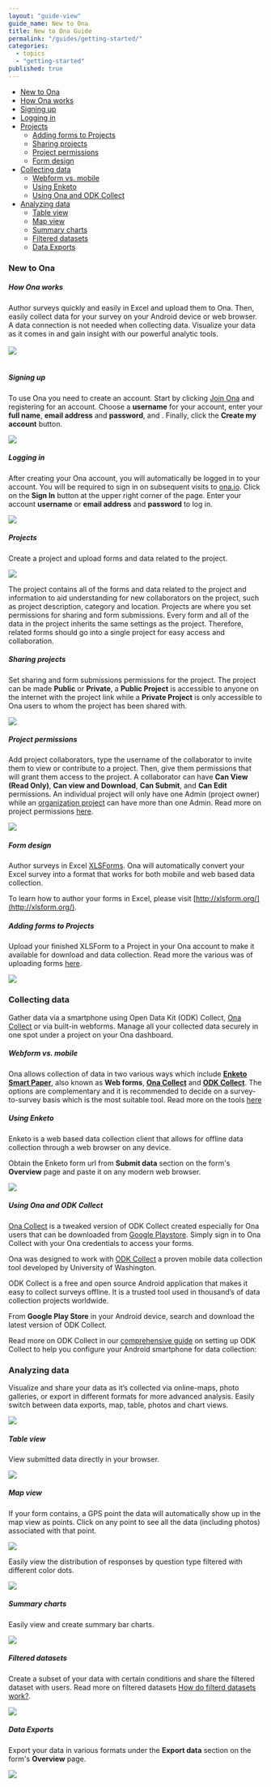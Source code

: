 ```yaml
---
layout: "guide-view"
guide_name: New to Ona
title: New to Ona Guide
permalink: "/guides/getting-started/"
categories: 
  - topics
  - "getting-started"
published: true
---
```


* [New to Ona](#new-to-ona)
 * [How Ona works](#how-ona-works)
 * [Signing up](#signing-up)
 * [Logging in](#logging-in)
 * [Projects](#projects)
   * [Adding forms to Projects](#adding_forms_to_projects) 
   * [Sharing projects](#sharing-projects)
   * [Project permissions](#project-permissions)
   * [Form design](#form-design)
* [Collecting data](#collecting-data)
  * [Webform vs. mobile](#webform-vs-mobile)
  * [Using Enketo](#using-enketo)
  * [Using Ona and ODK Collect](#using-ona-odk-collect)  
* [Analyzing data](#analyzing-data)
  * [Table view](#the-data-view)
  * [Map view](#map-view)
  * [Summary charts](#summary-charts)
  * [Filtered datasets](#filtered-datasets)
  * [Data Exports](#data-exports)

### New to Ona

##### <a name="how-ona-works"></a>How Ona works

Author surveys quickly and easily in Excel and upload them to Ona. Then, easily collect data for your survey on your Android device or web browser. A data connection is not needed when collecting data. Visualize your data as it comes in and gain insight with our powerful analytic tools.
<br><br>
![](/content/screenshots/getting-started/how-ona-works.jpg)
<br><br>

##### <a name="signing-up"></a>Signing up

To use Ona you need to create an account. Start by clicking [Join Ona](https://ona.io/join) and registering for an account. Choose a **username** for your account, enter your  **full name**, **email address** and **password**, and . Finally, click the **Create my account** button.

![](/content/screenshots/getting-started/signing_up.png) 

##### <a name="logging-in"></a>Logging in

After creating your Ona account, you will automatically be logged in to your account. You will be required to sign in on subsequent visits to [ona.io](https://ona.io). Click on the **Sign In** button at the upper right corner of the page. Enter your account **username** or **email address** and **password** to log in. 

![](/content/screenshots/getting-started/logging_in.png)

##### Projects

Create a project and upload forms and data related to the project. 

![](/content/screenshots/getting-started/getting_started_new_project.png)

The project contains all of the forms and data related to the project and information to aid understanding for new collaborators on the project, such as project description, category and location. Projects are where you set permissions for sharing and form submissions. Every form and all of the data in the project inherits the same settings as the project. Therefore, related forms should go into a single project for easy access and collaboration.

##### <a name="sharing-projects"></a>Sharing projects

Set sharing and form submissions permissions for the project. The project can be made **Public** or **Private**, a **Public Project** is accessible to anyone on the internet with the project link while a **Private Project** is only accessible to Ona users to whom the project has been shared with. 

![](/content/screenshots/getting-started/getting_started_private_public.png)

##### <a name="project-permissions"></a>Project permissions

Add project collaborators, type the username of the collaborator to invite them to view or contribute to a project. Then, give them permissions that will grant them access to the project. A collaborator can have **Can View (Read Only)**, **Can view and Download**, **Can Submit**, and **Can Edit** permissions. An individual project will only have one Admin (project owner) while an [organization project](https://help.ona.io/guides/organizations/#organization-projects) can have more than one Admin. Read more on project permissions [here](http://help.ona.io/guides/projects/#permission-levels).

![](/content/screenshots/getting-started/getting_started_project_permissions.png)

##### <a name="form-design"></a>Form design

Author surveys in Excel [XLSForms](http://xlsform.org/). Ona will automatically convert your Excel survey into a format that works for both mobile and web based data collection.

To learn how to author your forms in Excel, please visit [http://xlsform.org/](http://xlsform.org/).

##### <a name="adding_forms_to_projects"></a>Adding forms to Projects

Upload your finished XLSForm to a Project in your Ona account to make it available for download and data collection. Read more the various was of uploading forms [here](https://help.ona.io/faq/uploading-xlsform/).

![](/content/screenshots/getting-started/getting_started_add_form.png)

### <a name="collecting-data"></a>Collecting data

Gather data via a smartphone using Open Data Kit (ODK) Collect, [Ona Collect](http://blog.ona.io/general/2015/12/02/ona-collect.html) or via built-in webforms. Manage all your collected data securely in one spot under a project on your Ona dashboard.

##### <a name="webform-vs-mobile"></a>Webform vs. mobile

Ona allows collection of data in two various ways which include **[Enketo Smart Paper](https://enketo.org/)**, also known as **Web forms**, **[Ona Collect](http://blog.ona.io/general/2015/12/02/ona-collect.html)** and **[ODK Collect](https://play.google.com/store/apps/details?id=org.odk.collect.android)**. The options are complementary and it is recommended to decide on a survey-to-survey basis which is the most suitable tool. Read more on the tools [here](/guides/data-collection)

##### <a name="using-enketo"></a>Using Enketo

Enketo is a web based data collection client that allows for offline data collection through a web browser on any device.

Obtain the Enketo form url from **Submit data** section on the form's  **Overview** page and paste it on any modern web browser.

![](/content/screenshots/getting-started/getting_started_enketo_url.png)

##### <a name="using-ona-odk-collect"></a>Using Ona and ODK Collect

[Ona Collect](http://blog.ona.io/general/2015/12/02/ona-collect.html) is a tweaked version of ODK Collect created especially for Ona users that can be downloaded from [Google Playstore](https://play.google.com/store/apps/details?id=io.ona.collect.android). Simply sign in to Ona Collect with your Ona credentials to access your forms.

Ona was designed to work with [ODK Collect](https://play.google.com/store/apps/details?id=org.odk.collect.android) a proven mobile data collection tool developed by University of Washington.

ODK Collect is a free and open source Android application that makes it easy to collect surveys offline. It is a trusted tool used in thousand’s of data collection projects worldwide.

From **Google Play Store** in your Android device, search and download the latest version of ODK Collect. 

Read more on ODK Collect in our [comprehensive guide](https://help.ona.io/guides/data-collection/#install-odk-collect) on setting up ODK Collect to help you configure your Android smartphone for data collection:

### <a name="analyzing-data"></a>Analyzing data

Visualize and share your data as it’s collected via online-maps, photo galleries, or export in different formats for more advanced analysis. Easily switch between data exports, map, table, photos and chart views.

![](/content/screenshots/getting-started/getting_started_viewing_submitted_data.png)

##### <a name="the-data-view"></a>Table view

View submitted data directly in your browser. 

![](/content/screenshots/getting-started/getting_started_table_view.png)

##### <a name="map-view"></a>Map view

If your form contains, a GPS point the data will automatically show up in the map view as points. Click on any point to see all the data (including photos) associated with that point. 

![](/content/screenshots/getting-started/getting_started_gps_points.png)

Easily view the distribution of responses by question type filtered with different color dots.

![](/content/screenshots/getting-started/getting_started_maps.png)

##### <a name="summary-charts"></a>Summary charts

Easily view and create summary bar charts.

![](/content/screenshots/getting-started/getting_started_summarry_charts.png)

##### <a name="filtered-datasets"></a>Filtered datasets

Create a subset of your data with certain conditions and share the filtered dataset with users. Read more on filtered datasets [How do filterd datasets work?](https://help.ona.io/faq/filtered-datasets).

![](/content/screenshots/getting-started/getting_started_filtered_datasets.png)
 
##### <a name="data-exports"></a>Data Exports

Export your data in various formats under the **Export data** section on the form's **Overview** page.

![](/content/screenshots/getting-started/getting-started-data-exports.png)
